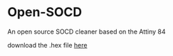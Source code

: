 # Open-SOCD
An open source SOCD cleaner based on the Attiny 84

download the .hex file [here](https://github.com/jake-s2021/Open-SOCD/releases)


